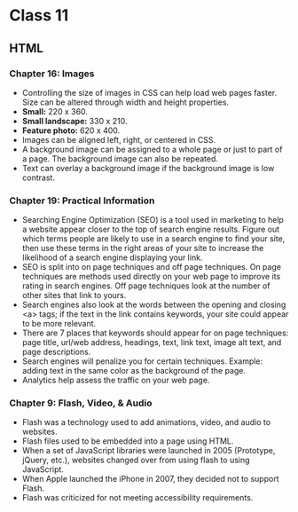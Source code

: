# Class 11
## HTML
### Chapter 16: Images
- Controlling the size of images in CSS can help load web pages faster. Size can be altered through width and height properties. 
- **Small:** 220 x 360.
- **Small landscape:** 330 x 210.
- **Feature photo:** 620 x 400. 
- Images can be aligned left, right, or centered in CSS.
- A background image can be assigned to a whole page or just to part of a page. The background image can also be repeated.
- Text can overlay a background image if the background image is low contrast.

### Chapter 19: Practical Information
- Searching Engine Optimization (SEO) is a tool used in marketing to help a website appear closer to the top of search engine results. Figure out which terms people are likely to use in a search engine to find your site, then use these terms in the right areas of your site to increase the likelihood of a search engine displaying your link.
- SEO is split into on page techniques and off page techniques. On page techniques are methods used directly on your web page to improve its rating in search engines. Off page techniques look at the number of other sites that link to yours. 
- Search engines also look at the words between the opening and closing \<a> tags; if the text in the link contains keywords, your site could appear to be more relevant. 
- There are 7 places that keywords should appear for on page techniques: page title, url/web address, headings, text, link text, image alt text, and page descriptions.
- Search engines will penalize you for certain techniques. Example: adding text in the same color as the background of the page.
- Analytics help assess the traffic on your web page.

### Chapter 9: Flash, Video, & Audio
- Flash was a technology used to add animations, video, and audio to websites. 
- Flash files used to be embedded into a page using HTML.
- When a set of JavaScript libraries were launched in 2005 (Prototype, jQuery, etc.), websites changed over from using flash to using JavaScript.
- When Apple launched the iPhone in 2007, they decided not to support Flash.
- Flash was criticized for not meeting accessibility requirements.
